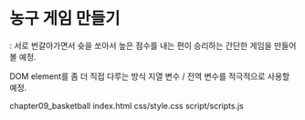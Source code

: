 # 농구 게임 만들기
: 서로 번갈아가면서 슛을 쏘아서 높은 점수를 내는 편이 승리하는 간단한 게임을 만들어볼 예정.

DOM element를 좀 더 직접 다루는 방식 지열 변수 / 전역 변수를 적극적으로 사용할 예정.


chapter09_basketball
index.html
css/style.css
script/scripts.js